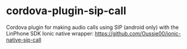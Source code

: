 # cordova-plugin-sip-call
Cordova plugin for making audio calls using SIP (android only) with the LinPhone SDK
Ionic native wrapper: https://github.com/Oussie00/ionic-native-sip-call

